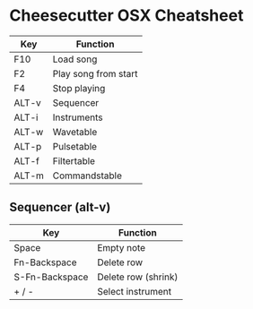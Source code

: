 # Cheesecutter OSX Cheatsheet

| Key   | Function |
|-------|----------|
| F10   | Load song |
| F2    | Play song from start|
| F4    | Stop playing |
| ALT-v | Sequencer |
| ALT-i | Instruments |
| ALT-w | Wavetable |
| ALT-p | Pulsetable |
| ALT-f | Filtertable |
| ALT-m | Commandstable|

## Sequencer (alt-v)

| Key            | Function            |
|----------------|---------------------|
| Space          | Empty note          |
| Fn-Backspace   | Delete row          |
| S-Fn-Backspace | Delete row (shrink) |
| + / -          | Select instrument   |


